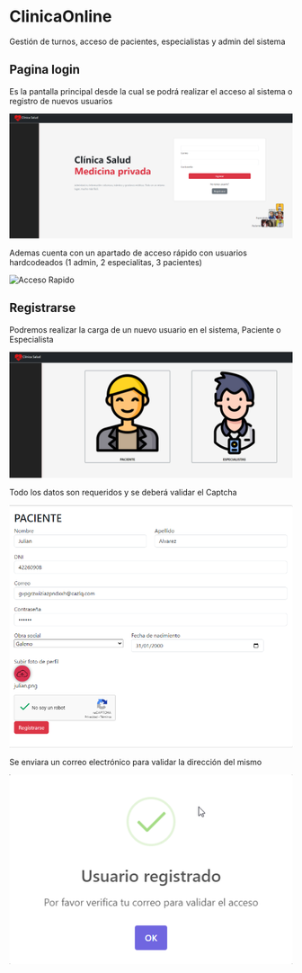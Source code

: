 # ClinicaOnline

Gestión de turnos, acceso de pacientes, especialistas y admin del sistema

## Pagina login

Es la pantalla principal desde la cual se podrá realizar el acceso al sistema o registro de nuevos usuarios

![Pagina Login](https://github.com/EstebanMato/ClinicaOnlineTPLabo/blob/master/imgReadme/2023-11-16%2009_41_56-.png)


Ademas cuenta con un apartado de acceso rápido con usuarios hardcodeados (1 admin, 2 especialitas, 3 pacientes) 

![Acceso Rapido](https://github.com/EstebanMato/ClinicaOnlineTPLabo/blob/master/imgReadme/2023-11-16%09_44_09-ClinicaOnline.png)

## Registrarse

Podremos realizar la carga de un nuevo usuario en el sistema, Paciente o Especialista 

![Acceso Rapido](https://github.com/EstebanMato/ClinicaOnlineTPLabo/blob/master/imgReadme/2023-11-16%2009_51_03-ClinicaOnline.png)

Todo los datos son requeridos y se deberá validar el Captcha 

![Acceso Rapido](https://github.com/EstebanMato/ClinicaOnlineTPLabo/blob/master/imgReadme/2023-11-16%2011_20_06-ClinicaOnline.png)

Se enviara un correo electrónico para validar la dirección del mismo


![Pagina Login](https://github.com/EstebanMato/ClinicaOnlineTPLabo/blob/master/imgReadme/2023-11-16%2011_20_32-ClinicaOnline.png)
